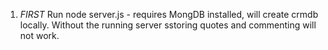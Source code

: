 1. _FIRST_ Run node server.js - requires MongDB installed, will create crmdb locally.
Without the running server sstoring quotes and commenting will not work.

